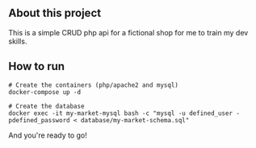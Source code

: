## About this project
This is a simple CRUD php api for a fictional shop for me to train my dev skills.

## How to run
```
# Create the containers (php/apache2 and mysql)
docker-compose up -d

# Create the database
docker exec -it my-market-mysql bash -c "mysql -u defined_user -pdefined_password < database/my-market-schema.sql"
```

And you're ready to go!